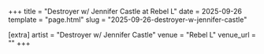 +++
title = "Destroyer w/ Jennifer Castle at Rebel L"
date = 2025-09-26
template = "page.html"
slug = "2025-09-26-destroyer-w-jennifer-castle"

[extra]
artist = "Destroyer w/ Jennifer Castle"
venue = "Rebel L"
venue_url = ""
+++
